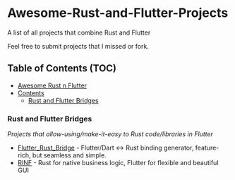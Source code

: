 
# Awesome-Rust-and-Flutter-Projects
A list of all projects that combine Rust and Flutter

Feel free to submit projects that I missed or fork.

<!--idoc:ignore:start-->

 ## Table of Contents (TOC)
- [Awesome Rust n Flutter](#awesome-rust-and-flutter-projects)
- [Contents](#contents)
    - [Rust and Flutter Bridges](#rust-and-flutter-bridges)

<!--start-->
<!--idoc:ignore:end-->

### Rust and Flutter Bridges
*Projects that allow-using/make-it-easy to Rust code/libraries in Flutter*
* [Flutter_Rust_Bridge](https://github.com/fzyzcjy/flutter_rust_bridge) - Flutter/Dart <-> Rust binding generator, feature-rich, but seamless and simple.
* [RINF](https://github.com/cunarist/rinf) - Rust for native business logic, Flutter for flexible and beautiful GUI
